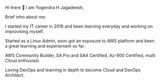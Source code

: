 Hi there 👋
I am Yogendra H Jagadeesh,

Brief intro about me:

I started my IT career in 2016 and been learning everyday and working on improvising myself.

Started as a Linux Admin, soon got an exposure to AWS platform and been a great learning and experiement so far.

AWS Community Builder, SA Pro and SAA Certified, Az-900 Certified, multi Cloud enthusiast.

Loving DevOps and learning in depth to become Cloud and DevOps Architect.
